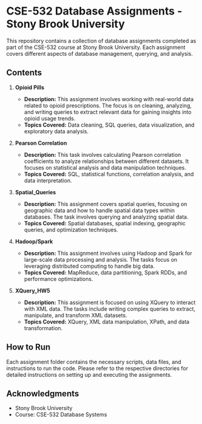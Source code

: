 # CSE-532 Database Assignments - Stony Brook University

This repository contains a collection of database assignments completed as part of the CSE-532 course at Stony Brook University. Each assignment covers different aspects of database management, querying, and analysis.

## Contents

1. **Opioid Pills**
   - **Description:** This assignment involves working with real-world data related to opioid prescriptions. The focus is on cleaning, analyzing, and writing queries to extract relevant data for gaining insights into opioid usage trends.
   - **Topics Covered:** Data cleaning, SQL queries, data visualization, and exploratory data analysis.

2. **Pearson Correlation**
   - **Description:** This task involves calculating Pearson correlation coefficients to analyze relationships between different datasets. It focuses on statistical analysis and data manipulation techniques.
   - **Topics Covered:** SQL, statistical functions, correlation analysis, and data interpretation.

3. **Spatial_Queries**
   - **Description:** This assignment covers spatial queries, focusing on geographic data and how to handle spatial data types within databases. The task involves querying and analyzing spatial data.
   - **Topics Covered:** Spatial databases, spatial indexing, geographic queries, and optimization techniques.
    
4. **Hadoop/Spark**
   - **Description:** This assignment involves using Hadoop and Spark for large-scale data processing and analysis. The tasks focus on leveraging distributed computing to handle big data.
   - **Topics Covered:** MapReduce, data partitioning, Spark RDDs, and performance optimizations.

5. **XQuery_HW5**
   - **Description:** This assignment is focused on using XQuery to interact with XML data. The tasks include writing complex queries to extract, manipulate, and transform XML datasets.
   - **Topics Covered:** XQuery, XML data manipulation, XPath, and data transformation.

## How to Run
Each assignment folder contains the necessary scripts, data files, and instructions to run the code. Please refer to the respective directories for detailed instructions on setting up and executing the assignments.

## Acknowledgments
- Stony Brook University
- Course: CSE-532 Database Systems
